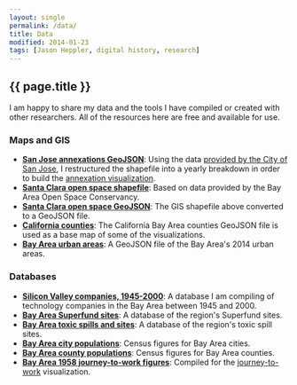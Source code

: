 ```yaml
---
layout: single
permalink: /data/
title: Data
modified: 2014-01-23
tags: [Jason Heppler, digital history, research]
---
```


## {{ page.title }}

I am happy to share my data and the tools I have compiled or created with
other researchers. All of the resources here are free and available for use.

### Maps and GIS

- **[San Jose annexations GeoJSON](https://github.com/hepplerj/machinesvalley/blob/gh-pages/data/sj_annex_full.json)**: Using the data [provided by the City of San Jose](http://www.sanjoseca.gov/index.aspx?NID=3308), I restructured the shapefile into a yearly breakdown in order to build the [annexation visualization](/visualizations/).
- **[Santa Clara open space shapefile](https://github.com/hepplerj/machinesvalley/blob/gh-pages/data/openspace_santaclara.json)**: Based on data provided by the Bay Area Open Space Conservancy.
- **[Santa Clara open space GeoJSON](https://github.com/hepplerj/machinesvalley/blob/gh-pages/data/openspace_santaclara.json)**: The GIS shapefile above converted to a
GeoJSON file.
- **[California counties](https://github.com/hepplerj/machinesvalley/blob/gh-pages/data/ca_counties.json)**: The California Bay Area counties GeoJSON file is used as a base map of some of the visualizations.
- **[Bay Area urban areas](https://github.com/hepplerj/machinesvalley/blob/gh-pages/data/urban_areas_out.json)**: A GeoJSON file of the Bay Area's 2014 urban areas.

### Databases

- **[Silicon Valley companies, 1945-2000](https://github.com/hepplerj/machinesvalley/blob/gh-pages/data/sv_companies.csv)**: A database I am compiling of technology companies in the Bay Area between 1945 and 2000.
- **[Bay Area Superfund sites](https://github.com/hepplerj/machinesvalley/blob/gh-pages/data/ca_superfund.csv)**: A database of the region's Superfund sites.
- **[Bay Area toxic spills and sites](https://github.com/hepplerj/machinesvalley/blob/gh-pages/data/ca_toxic_sites.csv)**: A database of the region's toxic spill sites.
- **[Bay Area city 
populations](https://github.com/hepplerj/machinesvalley/blob/gh-pages/data/pop_cities.csv)**: Census figures for Bay Area cities.
- **[Bay Area county 
populations](https://github.com/hepplerj/machinesvalley/blob/gh-pages/data/census-population/population_bay_area.csv)**: Census figures for Bay Area counties.
- **[Bay Area 1958 journey-to-work figures](https://github.com/hepplerj/machinesvalley/blob/gh-pages/data/traffic.csv)**: Compiled for the [journey-to-work]() visualization.
